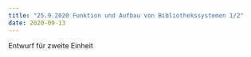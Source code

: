 ```yaml
---
title: "25.9.2020 Funktion und Aufbau von Bibliothekssystemen 1/2"
date: 2020-09-13
---
```


Entwurf für zweite Einheit
